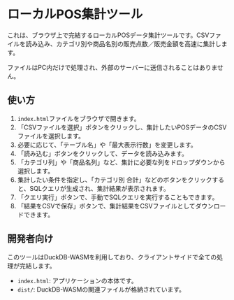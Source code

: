 # ローカルPOS集計ツール

これは、ブラウザ上で完結するローカルPOSデータ集計ツールです。CSVファイルを読み込み、カテゴリ別や商品名別の販売点数／販売金額を高速に集計します。

ファイルはPC内だけで処理され、外部のサーバーに送信されることはありません。

## 使い方

1.  `index.html`ファイルをブラウザで開きます。
2.  「CSVファイルを選択」ボタンをクリックし、集計したいPOSデータのCSVファイルを選択します。
3.  必要に応じて、「テーブル名」や「最大表示行数」を変更します。
4.  「読み込む」ボタンをクリックして、データを読み込みます。
5.  「カテゴリ列」や「商品名列」など、集計に必要な列をドロップダウンから選択します。
6.  集計したい条件を指定し、「カテゴリ別 合計」などのボタンをクリックすると、SQLクエリが生成され、集計結果が表示されます。
7.  「クエリ実行」ボタンで、手動でSQLクエリを実行することもできます。
8.  「結果をCSVで保存」ボタンで、集計結果をCSVファイルとしてダウンロードできます。

## 開発者向け

このツールはDuckDB-WASMを利用しており、クライアントサイドで全ての処理が完結します。

-   `index.html`: アプリケーションの本体です。
-   `dist/`: DuckDB-WASMの関連ファイルが格納されています。
